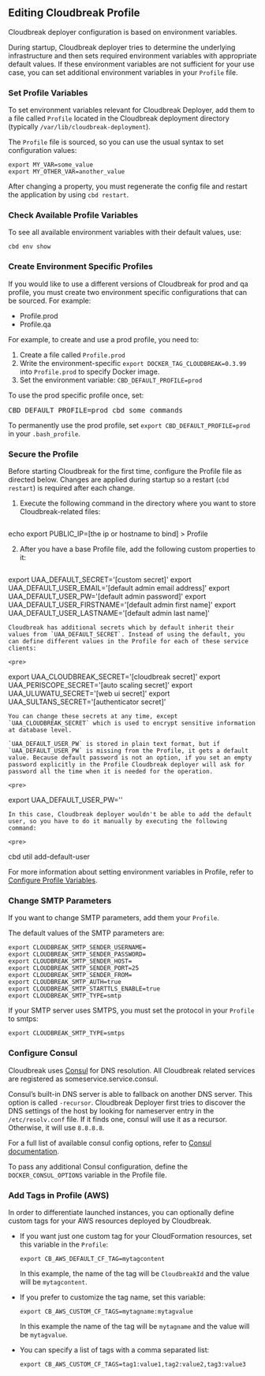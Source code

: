 
## Editing Cloudbreak Profile 

Cloudbreak deployer configuration is based on environment variables.  

During startup, Cloudbreak deployer tries to determine the underlying infrastructure and then sets required environment variables with appropriate default values. If these environment variables are not sufficient for your use case, you can set additional environment variables in your `Profile` file. 


### Set Profile Variables

To set environment variables relevant for Cloudbreak Deployer, add them to a file called `Profile` located in the Cloudbreak deployment directory (typically `/var/lib/cloudbreak-deployment`).

The `Profile` file is sourced, so you can use the usual syntax to set configuration values:

```
export MY_VAR=some_value
export MY_OTHER_VAR=another_value 
```

After changing a property, you must regenerate the config file and restart the application by using `cbd restart`.


### Check Available Profile Variables

To see all available environment variables with their default values, use:

```
cbd env show
```

### Create Environment Specific Profiles

If you would like to use a different versions of Cloudbreak for prod and qa profile, you must create two environment specific configurations that can be sourced. For example:

* Profile.prod  
* Profile.qa   

For example, to create and use a prod profile, you need to:

1. Create a file called `Profile.prod`  
2. Write the environment-specific `export DOCKER_TAG_CLOUDBREAK=0.3.99` into `Profile.prod` to specify Docker image.  
3. Set the environment variable: `CBD_DEFAULT_PROFILE=prod`  

To use the prod specific profile once, set:  

<pre>CBD_DEFAULT_PROFILE=prod cbd some_commands</pre>
    
To permanently use the prod profile, set `export CBD_DEFAULT_PROFILE=prod` in your `.bash_profile`.

### Secure the Profile 

Before starting Cloudbreak for the first time, configure the Profile file as directed below. Changes are applied during startup so a restart (`cbd restart`) is required after each change.

1. Execute the following command in the directory where you want to store Cloudbreak-related files:

    <pre>
echo export PUBLIC_IP=[the ip or hostname to bind] > Profile
</pre>

[comment]: <> (TO-DO: Do you mean that this needs to be executed in the deployment directory? Or?)

2. After you have a base Profile file, add the following custom properties to it:

    <pre>
export UAA_DEFAULT_SECRET='[custom secret]'
export UAA_DEFAULT_USER_EMAIL='[default admin email address]'
export UAA_DEFAULT_USER_PW='[default admin password]'
export UAA_DEFAULT_USER_FIRSTNAME='[default admin first name]'
export UAA_DEFAULT_USER_LASTNAME='[default admin last name]'
</pre>

    Cloudbreak has additional secrets which by default inherit their values from `UAA_DEFAULT_SECRET`. Instead of using the default, you can define different values in the Profile for each of these service clients:

    <pre>
export UAA_CLOUDBREAK_SECRET='[cloudbreak secret]'
export UAA_PERISCOPE_SECRET='[auto scaling secret]'
export UAA_ULUWATU_SECRET='[web ui secret]'
export UAA_SULTANS_SECRET='[authenticator secret]'
</pre>

    You can change these secrets at any time, except `UAA_CLOUDBREAK_SECRET` which is used to encrypt sensitive information at database level. 
    
[comment]: <> (TO-DO: The info below is explained in a way that is confusing. Can you rephrase?) 

    `UAA_DEFAULT_USER_PW` is stored in plain text format, but if `UAA_DEFAULT_USER_PW` is missing from the Profile, it gets a default value. Because default password is not an option, if you set an empty password explicitly in the Profile Cloudbreak deployer will ask for password all the time when it is needed for the operation.

    <pre>
export UAA_DEFAULT_USER_PW=''
</pre>

    In this case, Cloudbreak deployer wouldn't be able to add the default user, so you have to do it manually by executing the following command:

    <pre>
cbd util add-default-user
</pre>

For more information about setting environment variables in Profile, refer to [Configure Profile Variables](#configure-profile-variables).


### Change SMTP Parameters

If you want to change SMTP parameters, add them your `Profile`.

The default values of the SMTP parameters are:

```
export CLOUDBREAK_SMTP_SENDER_USERNAME=
export CLOUDBREAK_SMTP_SENDER_PASSWORD=
export CLOUDBREAK_SMTP_SENDER_HOST=
export CLOUDBREAK_SMTP_SENDER_PORT=25
export CLOUDBREAK_SMTP_SENDER_FROM=
export CLOUDBREAK_SMTP_AUTH=true
export CLOUDBREAK_SMTP_STARTTLS_ENABLE=true
export CLOUDBREAK_SMTP_TYPE=smtp
```

If your SMTP server uses SMTPS, you must set the protocol in your `Profile` to smtps:

```
export CLOUDBREAK_SMTP_TYPE=smtps
```

### Configure Consul 

Cloudbreak uses [Consul](https://www.consul.io/) for DNS resolution. All Cloudbreak related services are registered as someservice.service.consul.

Consul’s built-in DNS server is able to fallback on another DNS server. This option is called `-recursor`. Cloudbreak Deployer first tries to discover the DNS settings of the host by looking for nameserver entry in the `/etc/resolv.conf` file. If it finds one, consul will use it as a recursor. Otherwise, it will use `8.8.8.8`.

For a full list of available consul config options, refer to [Consul documentation](https://www.consul.io/docs/agent/options.html).

To pass any additional Consul configuration, define the `DOCKER_CONSUL_OPTIONS` variable in the Profile file.


### Add Tags in Profile (AWS)

In order to differentiate launched instances, you can optionally define custom tags for your AWS resources deployed by Cloudbreak. 

* If you want just one custom tag for your CloudFormation resources, set this variable in the `Profile`:

    ```export CB_AWS_DEFAULT_CF_TAG=mytagcontent```

    In this example, the name of the tag will be `CloudbreakId` and the value will be `mytagcontent`.

* If you prefer to customize the tag name, set this variable:

    ```export CB_AWS_CUSTOM_CF_TAGS=mytagname:mytagvalue```

    In this example the name of the tag will be `mytagname` and the value will be `mytagvalue`. 

* You can specify a list of tags with a comma separated list: 

    ```export CB_AWS_CUSTOM_CF_TAGS=tag1:value1,tag2:value2,tag3:value3```
    
    
    